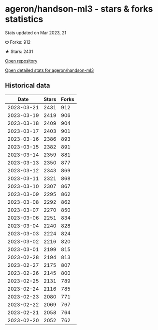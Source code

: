 # ageron/handson-ml3 - stars & forks statistics

Stats updated on Mar 2023, 21

☋ Forks: 912

★ Stars: 2431

[Open repository](https://github.com/ageron/handson-ml3)

[Open detailed stats for ageron/handson-ml3](https://reviewgithub.com/rep/ageron/handson-ml3)

## Historical data
| Date | Stars | Forks |
|------|-------|-------|
| 2023-03-21 | 2431 | 912 | 
| 2023-03-19 | 2419 | 906 | 
| 2023-03-18 | 2409 | 904 | 
| 2023-03-17 | 2403 | 901 | 
| 2023-03-16 | 2386 | 893 | 
| 2023-03-15 | 2382 | 891 | 
| 2023-03-14 | 2359 | 881 | 
| 2023-03-13 | 2350 | 877 | 
| 2023-03-12 | 2343 | 869 | 
| 2023-03-11 | 2321 | 868 | 
| 2023-03-10 | 2307 | 867 | 
| 2023-03-09 | 2295 | 862 | 
| 2023-03-08 | 2292 | 862 | 
| 2023-03-07 | 2270 | 850 | 
| 2023-03-06 | 2251 | 834 | 
| 2023-03-04 | 2240 | 828 | 
| 2023-03-03 | 2224 | 824 | 
| 2023-03-02 | 2216 | 820 | 
| 2023-03-01 | 2199 | 815 | 
| 2023-02-28 | 2194 | 813 | 
| 2023-02-27 | 2175 | 807 | 
| 2023-02-26 | 2145 | 800 | 
| 2023-02-25 | 2131 | 789 | 
| 2023-02-24 | 2116 | 785 | 
| 2023-02-23 | 2080 | 771 | 
| 2023-02-22 | 2069 | 767 | 
| 2023-02-21 | 2058 | 764 | 
| 2023-02-20 | 2052 | 762 | 

